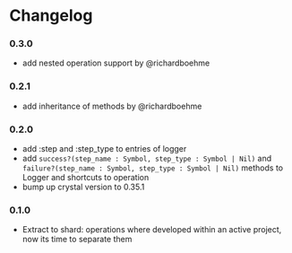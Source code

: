 # Changelog

### 0.3.0

- add nested operation support by @richardboehme

### 0.2.1

- add inheritance of methods by @richardboehme

### 0.2.0

- add :step and :step_type to entries of logger
- add `success?(step_name : Symbol, step_type : Symbol | Nil)` and `failure?(step_name : Symbol, step_type : Symbol | Nil)`
methods to Logger and shortcuts to operation
- bump up crystal version to 0.35.1

### 0.1.0

- Extract to shard: operations where developed within an active project, now its time to separate them